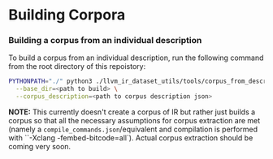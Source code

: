 # Building Corpora

### Building a corpus from an individual description

To build a corpus from an individual description, run the following command from
the root directory of this repoistory:

```bash
PYTHONPATH="./" python3 ./llvm_ir_dataset_utils/tools/corpus_from_description.py \
  --base_dir=<path to build> \
  --corpus_description=<path to corpus description json>
```

**NOTE:** This currently doesn't create a corpus of IR but rather just builds
a corpus so that all the necessary assumptions for corpus extraction are met
(namely a `compile_commands.json`/equivalent and compilation is performed with
``-Xclang -fembed-bitcode=all`). Actual corpus extraction should be coming very
soon.
